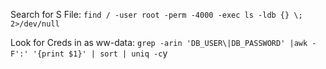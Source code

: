 Search for S File:
`find / -user root -perm -4000 -exec ls -ldb {} \; 2>/dev/null`

Look for Creds in as ww-data:
`grep -arin 'DB_USER\|DB_PASSWORD' |awk -F':' '{print $1}' | sort | uniq -c`y